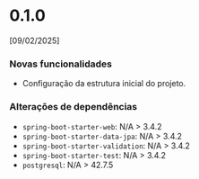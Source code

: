 # 0.1.0
[09/02/2025]

### Novas funcionalidades
* Configuração da estrutura inicial do projeto.

### Alterações de dependências
* `spring-boot-starter-web`: N/A > 3.4.2
* `spring-boot-starter-data-jpa`: N/A > 3.4.2
* `spring-boot-starter-validation`: N/A > 3.4.2
* `spring-boot-starter-test`: N/A > 3.4.2
* `postgresql`: N/A > 42.7.5


